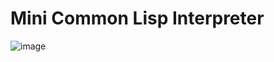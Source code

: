 # Mini Common Lisp Interpreter 

![image](https://github.com/user-attachments/assets/e04aa1d8-03b8-44e2-b60f-0537e37cf048)
